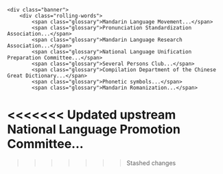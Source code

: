     <div class="banner">
        <div class="rolling-words">
            <span class="glossary">Mandarin Language Movement...</span>
			<span class="glossary">Pronunciation Standardization Association...</span>
			<span class="glossary">Mandarin Language Research Association...</span>
            <span class="glossary">National Language Unification Preparation Committee...</span>
            <span class="glossary">Several Persons Club...</span>
			<span class="glossary">Compilation Department of the Chinese Great Dictionary...</span>
			<span class="glossary">Phonetic symbols...</span>
			<span class="glossary">Mandarin Romanization...</span>
<<<<<<< Updated upstream
			<span class="glossary">National Language Promotion Committee...</span>
=======
>>>>>>> Stashed changes
        </div>
    </div>
    <script src="{{ site.baseurl }}/assets/js/scrolling_banner_script.js"></script>